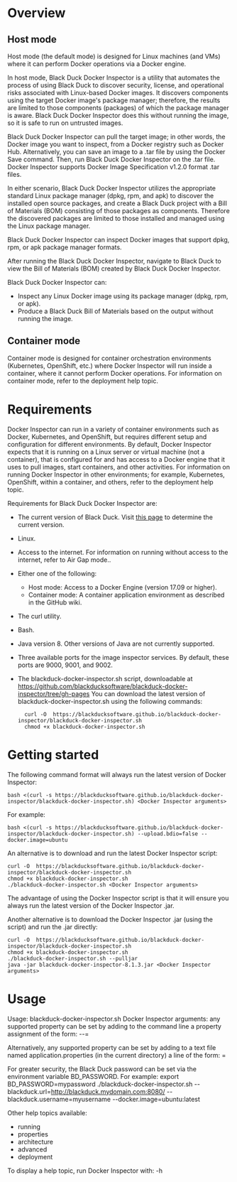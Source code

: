 # Overview

## Host mode

Host mode (the default mode) is designed for Linux machines (and VMs) where it can perform Docker operations via a Docker engine.

In host mode, Black Duck Docker Inspector is a utility that automates the process of using Black Duck to discover security, license, and operational risks
associated with Linux-based Docker images. It discovers components using the target Docker image's package manager; therefore, the results
are limited to those components (packages) of which the package manager is aware. Black Duck Docker Inspector does this without running
the image, so it is safe to run on untrusted images.

Black Duck Docker Inspector can pull the target image; in other words, the Docker image you want to inspect, from a Docker registry such
as Docker Hub. Alternatively, you can save an image to a .tar file by using the Docker Save command. Then, run Black Duck Docker Inspector
on the .tar file. Docker Inspector supports Docker Image Specification v1.2.0 format .tar files.

In either scenario, Black Duck Docker Inspector utilizes the appropriate standard Linux package manager (dpkg, rpm, and apk) to discover
the installed open source packages, and create a Black Duck project with a Bill of Materials (BOM) consisting of those packages as components.
Therefore the discovered packages are limited to those installed and managed using the Linux package manager.

Black Duck Docker Inspector can inspect Docker images that support dpkg, rpm, or apk package manager formats.

After running the Black Duck Docker Inspector, navigate to Black Duck to view the Bill of Materials (BOM) created by 
Black Duck Docker Inspector.

Black Duck Docker Inspector can:

* Inspect any Linux Docker image using its package manager (dpkg, rpm, or apk).
* Produce a Black Duck Bill of Materials based on the output without running the image.

## Container mode

Container mode is designed for container orchestration environments (Kubernetes, OpenShift, etc.) where Docker Inspector will run
inside a container, where it cannot perform Docker operations. For information on container mode, refer to the deployment help topic.

# Requirements

Docker Inspector can run in a variety of container environments such as Docker, Kubernetes, and OpenShift, but requires different
setup and configuration for different environments. By default, Docker Inspector expects that it is running on a Linux server or
virtual machine (not a container), that is configured for and has access to a Docker engine that it uses to pull images, start
containers, and other activities. For information on running Docker Inspector in other environments; for example, Kubernetes,
OpenShift, within a container, and others, refer to the deployment help topic.

Requirements for Black Duck Docker Inspector are:

* The current version of Black Duck. Visit [this page](https://github.com/blackducksoftware/hub/releases) to determine the current version. 
* Linux.
* Access to the internet. For information on running without access to the internet, refer to Air Gap mode..
* Either one of the following:
    * Host mode: Access to a Docker Engine (version 17.09 or higher).
    * Container mode: A container application environment as described in the GitHub wiki.
* The curl utility.
* Bash.
* Java version 8.  Other versions of Java are not currently supported.
* Three available ports for the image inspector services.  By default, these ports are 9000, 9001, and 9002.
* The blackduck-docker-inspector.sh script, downloadable at https://github.com/blackducksoftware/blackduck-docker-inspector/tree/gh-pages You can download the latest version of blackduck-docker-inspector.sh using the following commands:

        curl -O  https://blackducksoftware.github.io/blackduck-docker-inspector/blackduck-docker-inspector.sh
        chmod +x blackduck-docker-inspector.sh

# Getting started

The following command format will always run the latest version of Docker Inspector:

    bash <(curl -s https://blackducksoftware.github.io/blackduck-docker-inspector/blackduck-docker-inspector.sh) <Docker Inspector arguments>

For example:

    bash <(curl -s https://blackducksoftware.github.io/blackduck-docker-inspector/blackduck-docker-inspector.sh) --upload.bdio=false --docker.image=ubuntu

An alternative is to download and run the latest Docker Inspector script:

    curl -O  https://blackducksoftware.github.io/blackduck-docker-inspector/blackduck-docker-inspector.sh
    chmod +x blackduck-docker-inspector.sh
    ./blackduck-docker-inspector.sh <Docker Inspector arguments>

The advantage of using the Docker Inspector script is that it will ensure you always run the latest version of the Docker Inspector .jar.

Another alternative is to download the Docker Inspector .jar (using the script) and run the .jar directly:

    curl -O  https://blackducksoftware.github.io/blackduck-docker-inspector/blackduck-docker-inspector.sh
    chmod +x blackduck-docker-inspector.sh
    ./blackduck-docker-inspector.sh --pulljar
    java -jar blackduck-docker-inspector-8.1.3.jar <Docker Inspector arguments>

# Usage

Usage: blackduck-docker-inspector.sh <Docker Inspector arguments>
Docker Inspector arguments: any supported property can be set by adding to the command line
a property assignment of the form:
	--<property name>=<value>

Alternatively, any supported property can be set by adding to a text file named
application.properties (in the current directory) a line of the form:
<property name>=<value>

For greater security, the Black Duck password can be set via the environment variable BD_PASSWORD.
For example:
  export BD_PASSWORD=mypassword
  ./blackduck-docker-inspector.sh --blackduck.url=http://blackduck.mydomain.com:8080/ --blackduck.username=myusername --docker.image=ubuntu:latest

Other help topics available:
* running
* properties
* architecture
* advanced
* deployment

To display a help topic, run Docker Inspector with:
    -h <help topic>